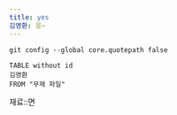 ```yaml
---
title: yes
김영환: 응~
---
```



```text
git config --global core.quotepath false
```

```dataview
TABLE without id
김영환
FROM "무제 파일"
```

재료::면

